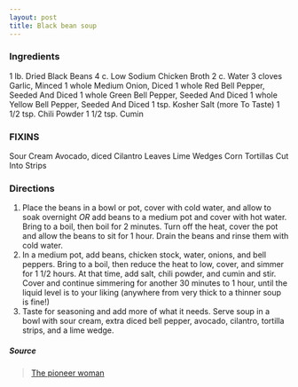 ```yaml
---
layout: post
title: Black bean soup
---
```


### Ingredients

1 lb. Dried Black Beans
4 c. Low Sodium Chicken Broth
2 c. Water
3 cloves Garlic, Minced
1 whole Medium Onion, Diced
1 whole Red Bell Pepper, Seeded And Diced
1 whole Green Bell Pepper, Seeded And Diced
1 whole Yellow Bell Pepper, Seeded And Diced
1 tsp. Kosher Salt (more To Taste)
1 1/2 tsp. Chili Powder
1 1/2 tsp. Cumin

### FIXINS
Sour Cream
Avocado, diced
Cilantro Leaves
Lime Wedges
Corn Tortillas Cut Into Strips

### Directions
1. Place the beans in a bowl or pot, cover with cold water, and allow to soak overnight *OR* add beans to a medium pot and cover with hot water. Bring to a boil, then boil for 2 minutes. Turn off the heat, cover the pot and allow the beans to sit for 1 hour. Drain the beans and rinse them with cold water.
2. In a medium pot, add beans, chicken stock, water, onions, and bell peppers. Bring to a boil, then reduce the heat to low, cover, and simmer for 1 1/2 hours. At that time, add salt, chili powder, and cumin and stir. Cover and continue simmering for another 30 minutes to 1 hour, until the liquid level is to your liking (anywhere from very thick to a thinner soup is fine!)
3. Taste for seasoning and add more of what it needs. Serve soup in a bowl with sour cream, extra diced bell pepper, avocado, cilantro, tortilla strips, and a lime wedge.

##### Source
> [The pioneer woman](https://www.thepioneerwoman.com/food-cooking/recipes/a11516/black-bean-soup/)


